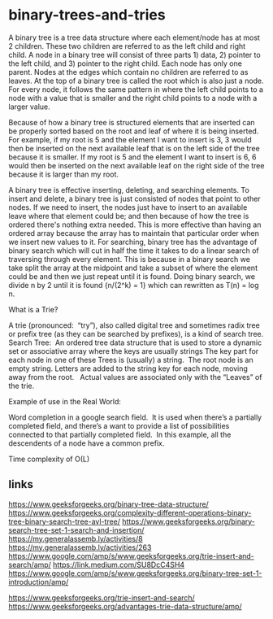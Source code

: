 # binary-trees-and-tries

A binary tree is a tree data structure where each element/node has at most 2 children. These two children are referred to as the left child and right child.  A node in a binary tree will consist of three parts 1) data, 2) pointer to the left child, and 3) pointer to the right child.  Each node has only one parent.  Nodes at the edges which contain no children are referred to as leaves. At the top of a binary tree is called the root which is also just a node.  For every node, it follows the same pattern in where the left child points to a node with a value that is smaller and the right child points to a node with a larger value. 

Because of how a binary tree is structured elements that are inserted can be properly sorted based on the root and leaf of where it is being inserted. For example, if my root is 5 and the element I want to insert is 3, 3 would then be inserted on the next available leaf that is on the left side of the tree because it is smaller.  If my root is 5 and the element I want to insert is 6, 6 would then be inserted on the next available leaf on the right side of the tree because it is larger than my root. 

A binary tree is effective inserting, deleting, and searching elements.  To insert and delete, a binary tree is just consisted of nodes that point to other nodes.  If we need to insert, the nodes just have to insert to an available leave where that element could be; and then because of how the tree is ordered there's nothing extra needed. This is more effective than having an ordered array because the array has to maintain that particular order when we insert new values to it.  For searching, binary tree has the advantage of binary search which will cut in half the time it takes to do a linear search of traversing through every element.  This is because in a binary search we take split the array at the midpoint and take a subset of where the element could be and then we just repeat until it is found. Doing binary search,  we divide n by 2 until it is found {n/(2^k) = 1} which can rewritten as T(n) = log n. 

What is a Trie?

A trie (pronounced:  “try”), also called digital tree and sometimes radix tree or prefix tree (as they can be searched by prefixes), is a kind of search tree.
Search Tree:  An ordered tree data structure that is used to store a dynamic set or associative array where the keys are usually strings
The key part for each node in one of these Trees is (usually) a string. 
The root node is an empty string.
Letters are added to the string key for each node, moving away from the root.  
Actual values are associated only with the “Leaves” of the trie.  



Example of use in the Real World:


Word completion in a google search field. 
It is used when there’s a partially completed field, and there’s a want to provide a list of possibilities connected to that partially completed field. 
In this example, all the descendents of a node have a common prefix.  

Time complexity of O(L)







## links
https://www.geeksforgeeks.org/binary-tree-data-structure/
https://www.geeksforgeeks.org/complexity-different-operations-binary-tree-binary-search-tree-avl-tree/
https://www.geeksforgeeks.org/binary-search-tree-set-1-search-and-insertion/
https://my.generalassemb.ly/activities/8
https://my.generalassemb.ly/activities/263
https://www.google.com/amp/s/www.geeksforgeeks.org/trie-insert-and-search/amp/
https://link.medium.com/SU8DcC4SH4
https://www.google.com/amp/s/www.geeksforgeeks.org/binary-tree-set-1-introduction/amp/


https://www.geeksforgeeks.org/trie-insert-and-search/
https://www.geeksforgeeks.org/advantages-trie-data-structure/amp/
